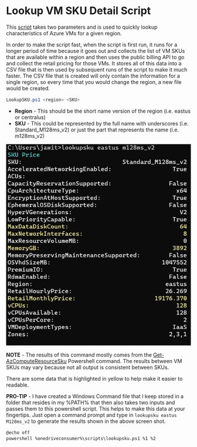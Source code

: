 # Lookup VM SKU Detail Script
This [script](https://github.com/JayWitt/AzureOperationGuide/blob/master/VM/LookupSKU/LookupSKU.ps1) takes two parameters and is used to quickly lookup characteristics of Azure VMs for a given region.

In order to make the script fast, when the script is first run, it runs for a longer period of time because it goes out and collects the list of VM SKUs that are available within a region and then uses the public billing API to go and collect the retail pricing for those VMs. It stores all of this data into a CSV file that is then used by subsequent runs of the script to make it much faster. The CSV file that is created will only contain the information for a single region, so every time that you would change the region, a new file would be created.

```Powershell
LookupSKU.ps1 <region> <SKU>
```

* **Region** - This should be the short name version of the region (i.e. eastus or centralus)
* **SKU** - This could be represented by the full name with underscores (i.e. Standard_M128ms_v2) or just the part that represents the name (i.e. m128ms_v2)


![LookupSKUExample](https://github.com/JayWitt/AzureOperationGuide/raw/master/VM/LookupSKU/LookupSKUExample.png)

**NOTE** - The results of this command mostly comes from the [Get-AzComputeResourceSku](https://learn.microsoft.com/en-us/powershell/module/az.compute/get-azcomputeresourcesku?view=azps-10.1.0) Powershell command. The results between VM SKUs may vary because not all output is consistent between SKUs.

There are some data that is highlighted in yellow to help make it easier to readable.

**PRO-TIP** - I have created a Windows Command file that I keep stored in a folder that resides in my %PATH% that then also takes two inputs and passes them to this powershell script. This helps to make this data at your fingertips. Just open a command prompt and type in ```lookupsku eastus M128ms_v2``` to generate the results shown in the above screen shot.

```Command
@echo off
powershell %onedriveconsumer%\scripts\lookupsku.ps1 %1 %2
```
